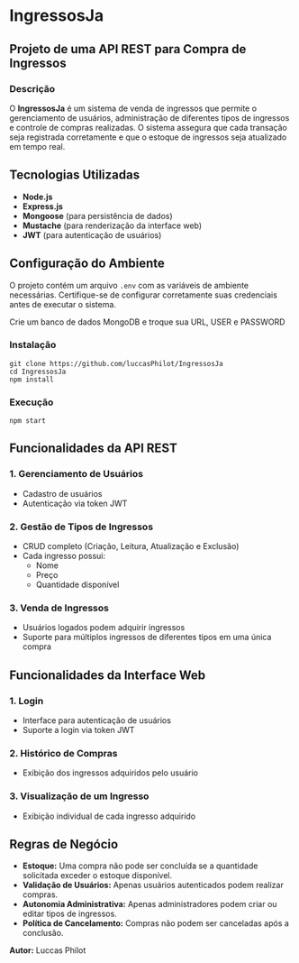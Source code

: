 # IngressosJa

## Projeto de uma API REST para Compra de Ingressos

### Descrição

O **IngressosJa** é um sistema de venda de ingressos que permite o gerenciamento de usuários, administração de diferentes tipos de ingressos e controle de compras realizadas. O sistema assegura que cada transação seja registrada corretamente e que o estoque de ingressos seja atualizado em tempo real.

## Tecnologias Utilizadas

- **Node.js**
- **Express.js**
- **Mongoose** (para persistência de dados)
- **Mustache** (para renderização da interface web)
- **JWT** (para autenticação de usuários)

## Configuração do Ambiente

O projeto contém um arquivo `.env` com as variáveis de ambiente necessárias. Certifique-se de configurar corretamente suas credenciais antes de executar o sistema.

Crie um banco de dados MongoDB e troque sua URL, USER e PASSWORD

### Instalação

```
git clone https://github.com/luccasPhilot/IngressosJa
cd IngressosJa
npm install
```

### Execução

```
npm start
```

## Funcionalidades da API REST

### 1. Gerenciamento de Usuários

- Cadastro de usuários
- Autenticação via token JWT

### 2. Gestão de Tipos de Ingressos

- CRUD completo (Criação, Leitura, Atualização e Exclusão)
- Cada ingresso possui:
  - Nome
  - Preço
  - Quantidade disponível

### 3. Venda de Ingressos

- Usuários logados podem adquirir ingressos
- Suporte para múltiplos ingressos de diferentes tipos em uma única compra

## Funcionalidades da Interface Web

### 1. Login

- Interface para autenticação de usuários
- Suporte a login via token JWT

### 2. Histórico de Compras

- Exibição dos ingressos adquiridos pelo usuário

### 3. Visualização de um Ingresso

- Exibição individual de cada ingresso adquirido

## Regras de Negócio

- **Estoque:** Uma compra não pode ser concluída se a quantidade solicitada exceder o estoque disponível.
- **Validação de Usuários:** Apenas usuários autenticados podem realizar compras.
- **Autonomia Administrativa:** Apenas administradores podem criar ou editar tipos de ingressos.
- **Política de Cancelamento:** Compras não podem ser canceladas após a conclusão.

**Autor:** Luccas Philot

